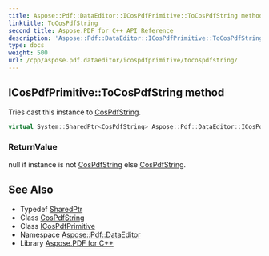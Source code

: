 ```yaml
---
title: Aspose::Pdf::DataEditor::ICosPdfPrimitive::ToCosPdfString method
linktitle: ToCosPdfString
second_title: Aspose.PDF for C++ API Reference
description: 'Aspose::Pdf::DataEditor::ICosPdfPrimitive::ToCosPdfString method. Tries cast this instance to CosPdfString in C++.'
type: docs
weight: 500
url: /cpp/aspose.pdf.dataeditor/icospdfprimitive/tocospdfstring/
---
```

## ICosPdfPrimitive::ToCosPdfString method


Tries cast this instance to [CosPdfString](../../cospdfstring/).

```cpp
virtual System::SharedPtr<CosPdfString> Aspose::Pdf::DataEditor::ICosPdfPrimitive::ToCosPdfString()=0
```


### ReturnValue

null if instance is not [CosPdfString](../../cospdfstring/) else [CosPdfString](../../cospdfstring/).

## See Also

* Typedef [SharedPtr](../../../system/sharedptr/)
* Class [CosPdfString](../../cospdfstring/)
* Class [ICosPdfPrimitive](../)
* Namespace [Aspose::Pdf::DataEditor](../../)
* Library [Aspose.PDF for C++](../../../)
